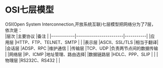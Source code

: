 # OSI七层模型  
OSI(Open System Interconnection,开放系统互联)七层模型把网络分为了7层，依次是：  
|层次        |主要协议                 |备注       |
|------------|------------------------|-----------|
|应用层       |HTTP、FTP、TELNET、SMTP |  |
|表示层      |ASCII、SSL/TLS          |相当于翻译|
|会话层      |ADSP、RPC               |维护通信 |
|传输层      |TCP、UDP                |负责两节点间的数据传输 |
|网络层      |IP、ICMP                |地址管理、路由选择|
|数据链路层  |HDLC、PPP、SLIP         |           | 
|物理层     |RS232C、RS432            |            | 